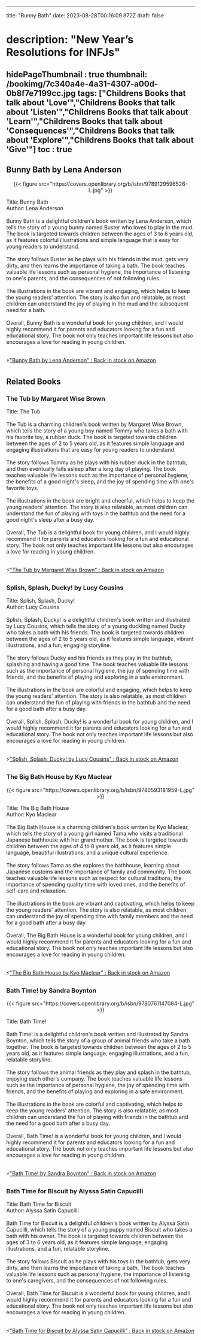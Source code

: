 
---
title: "Bunny Bath"
date: 2023-08-28T00:16:09.872Z
draft: false
# description: "New Year’s Resolutions for INFJs"
hidePageThumbnail : true
thumbnail: /bookimg/7c340a4e-4a31-4307-a00d-0b8f7e7199cc.jpg
tags: ["Childrens Books that talk about 'Love'","Childrens Books that talk about 'Listen'","Childrens Books that talk about 'Learn'","Childrens Books that talk about 'Consequences'","Childrens Books that talk about 'Explore'","Childrens Books that talk about 'Give'"]
toc : true
---
## Bunny Bath by Lena Anderson

<center>
{{< figure src="https://covers.openlibrary.org/b/isbn/9789129596526-L.jpg" >}}
</center>

Title: Bunny Bath</br>
Author: Lena Anderson</br></br>
Bunny Bath is a delightful children's book written by Lena Anderson, which tells the story of a young bunny named Buster who loves to play in the mud. The book is targeted towards children between the ages of 3 to 6 years old, as it features colorful illustrations and simple language that is easy for young readers to understand.</br></br>
The story follows Buster as he plays with his friends in the mud, gets very dirty, and then learns the importance of taking a bath. The book teaches valuable life lessons such as personal hygiene, the importance of listening to one's parents, and the consequences of not following rules.</br></br>
The illustrations in the book are vibrant and engaging, which helps to keep the young readers' attention. The story is also fun and relatable, as most children can understand the joy of playing in the mud and the subsequent need for a bath.</br></br>
Overall, Bunny Bath is a wonderful book for young children, and I would highly recommend it for parents and educators looking for a fun and educational story. The book not only teaches important life lessons but also encourages a love for reading in young children.</br></br>

<p>⚡<a id="aflink" href="https://www.amazon.com/gp/search?ie=UTF8&tag=klayu00-20&linkCode=ur2&linkId=6639bed89a8ad8dd2705e40644eb43d3&camp=1789&creative=9325&index=books&keywords=Bunny Bath by Lena Anderson" class="one" target="_blank" title='"Bunny Bath by Lena Anderson" : Back in stock on Amazon'>"Bunny Bath by Lena Anderson" : Back in stock on Amazon</a></p>

## Related Books
### The Tub by Margaret Wise Brown
Title: The Tub</br></br>
The Tub is a charming children's book written by Margaret Wise Brown, which tells the story of a young boy named Tommy who takes a bath with his favorite toy, a rubber duck. The book is targeted towards children between the ages of 2 to 5 years old, as it features simple language and engaging illustrations that are easy for young readers to understand.</br></br>
The story follows Tommy as he plays with his rubber duck in the bathtub, and then eventually falls asleep after a long day of playing. The book teaches valuable life lessons such as the importance of personal hygiene, the benefits of a good night's sleep, and the joy of spending time with one's favorite toys.</br></br>
The illustrations in the book are bright and cheerful, which helps to keep the young readers' attention. The story is also relatable, as most children can understand the fun of playing with toys in the bathtub and the need for a good night's sleep after a busy day.</br></br>
Overall, The Tub is a delightful book for young children, and I would highly recommend it for parents and educators looking for a fun and educational story. The book not only teaches important life lessons but also encourages a love for reading in young children.</br></br>

<p>⚡<a id="aflink" href="https://www.amazon.com/gp/search?ie=UTF8&tag=klayu00-20&linkCode=ur2&linkId=6639bed89a8ad8dd2705e40644eb43d3&camp=1789&creative=9325&index=books&keywords=The Tub by Margaret Wise Brown" class="one" target="_blank" title='"The Tub by Margaret Wise Brown" : Back in stock on Amazon'>"The Tub by Margaret Wise Brown" : Back in stock on Amazon</a></p>

### Splish, Splash, Ducky! by Lucy Cousins
Title: Splish, Splash, Ducky!</br>
Author: Lucy Cousins</br></br>
Splish, Splash, Ducky! is a delightful children's book written and illustrated by Lucy Cousins, which tells the story of a young duckling named Ducky who takes a bath with his friends. The book is targeted towards children between the ages of 2 to 5 years old, as it features simple language, vibrant illustrations, and a fun, engaging storyline.</br></br>
The story follows Ducky and his friends as they play in the bathtub, splashing and having a good time. The book teaches valuable life lessons such as the importance of personal hygiene, the joy of spending time with friends, and the benefits of playing and exploring in a safe environment.</br></br>
The illustrations in the book are colorful and engaging, which helps to keep the young readers' attention. The story is also relatable, as most children can understand the fun of playing with friends in the bathtub and the need for a good bath after a busy day.</br></br>
Overall, Splish, Splash, Ducky! is a wonderful book for young children, and I would highly recommend it for parents and educators looking for a fun and educational story. The book not only teaches important life lessons but also encourages a love for reading in young children.</br></br>

<p>⚡<a id="aflink" href="https://www.amazon.com/gp/search?ie=UTF8&tag=klayu00-20&linkCode=ur2&linkId=6639bed89a8ad8dd2705e40644eb43d3&camp=1789&creative=9325&index=books&keywords=Splish, Splash, Ducky! by Lucy Cousins" class="one" target="_blank" title='"Splish, Splash, Ducky! by Lucy Cousins" : Back in stock on Amazon'>"Splish, Splash, Ducky! by Lucy Cousins" : Back in stock on Amazon</a></p>

### The Big Bath House by Kyo Maclear
<center>
{{< figure src="https://covers.openlibrary.org/b/isbn/9780593181959-L.jpg" >}}
</center>

Title: The Big Bath House</br>
Author: Kyo Maclear</br></br>
The Big Bath House is a charming children's book written by Kyo Maclear, which tells the story of a young girl named Tama who visits a traditional Japanese bathhouse with her grandmother. The book is targeted towards children between the ages of 4 to 8 years old, as it features simple language, beautiful illustrations, and a unique cultural experience.</br></br>
The story follows Tama as she explores the bathhouse, learning about Japanese customs and the importance of family and community. The book teaches valuable life lessons such as respect for cultural traditions, the importance of spending quality time with loved ones, and the benefits of self-care and relaxation.</br></br>
The illustrations in the book are vibrant and captivating, which helps to keep the young readers' attention. The story is also relatable, as most children can understand the joy of spending time with family members and the need for a good bath after a busy day.</br></br>
Overall, The Big Bath House is a wonderful book for young children, and I would highly recommend it for parents and educators looking for a fun and educational story. The book not only teaches important life lessons but also encourages a love for reading in young children.</br></br>

<p>⚡<a id="aflink" href="https://www.amazon.com/gp/search?ie=UTF8&tag=klayu00-20&linkCode=ur2&linkId=6639bed89a8ad8dd2705e40644eb43d3&camp=1789&creative=9325&index=books&keywords=The Big Bath House by Kyo Maclear" class="one" target="_blank" title='"The Big Bath House by Kyo Maclear" : Back in stock on Amazon'>"The Big Bath House by Kyo Maclear" : Back in stock on Amazon</a></p>

### Bath Time! by Sandra Boynton
<center>
{{< figure src="https://covers.openlibrary.org/b/isbn/9780761147084-L.jpg" >}}
</center>

Title: Bath Time!</br></br>
Bath Time! is a delightful children's book written and illustrated by Sandra Boynton, which tells the story of a group of animal friends who take a bath together. The book is targeted towards children between the ages of 2 to 5 years old, as it features simple language, engaging illustrations, and a fun, relatable storyline.</br></br>
The story follows the animal friends as they play and splash in the bathtub, enjoying each other's company. The book teaches valuable life lessons such as the importance of personal hygiene, the joy of spending time with friends, and the benefits of playing and exploring in a safe environment.</br></br>
The illustrations in the book are colorful and captivating, which helps to keep the young readers' attention. The story is also relatable, as most children can understand the fun of playing with friends in the bathtub and the need for a good bath after a busy day.</br></br>
Overall, Bath Time! is a wonderful book for young children, and I would highly recommend it for parents and educators looking for a fun and educational story. The book not only teaches important life lessons but also encourages a love for reading in young children.</br></br>

<p>⚡<a id="aflink" href="https://www.amazon.com/gp/search?ie=UTF8&tag=klayu00-20&linkCode=ur2&linkId=6639bed89a8ad8dd2705e40644eb43d3&camp=1789&creative=9325&index=books&keywords=Bath Time! by Sandra Boynton" class="one" target="_blank" title='"Bath Time! by Sandra Boynton" : Back in stock on Amazon'>"Bath Time! by Sandra Boynton" : Back in stock on Amazon</a></p>

### Bath Time for Biscuit by Alyssa Satin Capucilli
Title: Bath Time for Biscuit</br>
Author: Alyssa Satin Capucilli</br></br>
Bath Time for Biscuit is a delightful children's book written by Alyssa Satin Capucilli, which tells the story of a young puppy named Biscuit who takes a bath with his owner. The book is targeted towards children between the ages of 3 to 6 years old, as it features simple language, engaging illustrations, and a fun, relatable storyline.</br></br>
The story follows Biscuit as he plays with his toys in the bathtub, gets very dirty, and then learns the importance of taking a bath. The book teaches valuable life lessons such as personal hygiene, the importance of listening to one's caregivers, and the consequences of not following rules.</br></br>
Overall, Bath Time for Biscuit is a wonderful book for young children, and I would highly recommend it for parents and educators looking for a fun and educational story. The book not only teaches important life lessons but also encourages a love for reading in young children.</br></br>

<p>⚡<a id="aflink" href="https://www.amazon.com/gp/search?ie=UTF8&tag=klayu00-20&linkCode=ur2&linkId=6639bed89a8ad8dd2705e40644eb43d3&camp=1789&creative=9325&index=books&keywords=Bath Time for Biscuit by Alyssa Satin Capucilli" class="one" target="_blank" title='"Bath Time for Biscuit by Alyssa Satin Capucilli" : Back in stock on Amazon'>"Bath Time for Biscuit by Alyssa Satin Capucilli" : Back in stock on Amazon</a></p>
